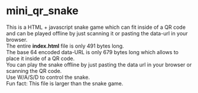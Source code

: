 # mini_qr_snake
This is a HTML + javascript snake game which can fit inside of a QR code and can be played offline by just scanning it or pasting the data-url in your browser.<br>
The entire **index.html** file is only 491 bytes long. <br>
The base 64 encoded data-URL is only 679 bytes long which allows to place it inside of a QR code. <br>
You can play the snake offline by just pasting the data url in your browser or scanning the QR code. <br>
Use W/A/S/D to control the snake. <br>
Fun fact: This file is larger than the snake game.
